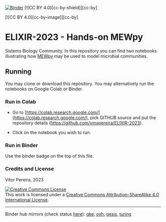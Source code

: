 [![Binder](https://mybinder.org/badge_logo.svg)](https://mybinder.org/v2/gh/vmspereira/ELIXIR-2023/HEAD)
[![CC BY 4.0][cc-by-shield]][cc-by]

[![CC BY 4.0][cc-by-image]][cc-by]

# ELIXIR-2023 - Hands-on MEWpy

Sistems Biology Community.
In this repository you can find two notebooks illustrating how [MEWpy]() may be used to model microbial communities.  

## Running

You may clone or download this repository. You may alternatively run the notebooks on Google Colab or Binder. 

### Run in Colab
- Go to [https://colab.research.google.com/](https://colab.research.google.com/), pick GITHUB source and put the repository details (https://github.com/vmspereira/ELIXIR-2023). 

- Click on the notebook you wish to run.

### Run in Binder
Use the binder badge on the top of this file.

### Credits and License

Vítor Pereira, 2023

<a rel="license" href="http://creativecommons.org/licenses/by-sa/4.0/"><img alt="Creative Commons License" style="border-width:0" src="https://i.creativecommons.org/l/by-sa/4.0/88x31.png" /></a><br />This work is licensed under a <a rel="license" href="http://creativecommons.org/licenses/by-sa/4.0/">Creative Commons Attribution-ShareAlike 4.0 International License</a>.

----------

Binder hub mirrors (check status [here](https://mybinder.readthedocs.io/en/latest/about/status.html)): [gke](https://gke.mybinder.org/v2/gh/cdanielmachado/teaching/master?urlpath=tree), [ovh](https://ovh.mybinder.org/v2/gh/cdanielmachado/teaching/master?urlpath=tree), [gesis](https://gesis.mybinder.org/v2/gh/cdanielmachado/teaching/master?urlpath=tree), [turing](https://turing.mybinder.org/v2/gh/cdanielmachado/teaching/master?urlpath=tree)
